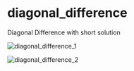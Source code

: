 # diagonal_difference
 Diagonal Difference with short solution

![diagonal_difference_1](https://user-images.githubusercontent.com/18248422/173607828-78535d55-6cd3-46d1-8b52-9be47123f68b.png)

![diagonal_difference_2](https://user-images.githubusercontent.com/18248422/173607853-d1035d87-e156-4dd3-803c-2b8072f4203e.png)
